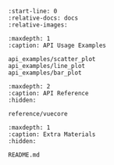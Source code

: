 <!-- https://myst-parser.readthedocs.io/en/latest/faq/index.html
#include-a-file-from-outside-the-docs-folder-like-readme-md -->

```{include} ../README.md
:start-line: 0
:relative-docs: docs
:relative-images:
```

```{toctree}
:maxdepth: 1
:caption: API Usage Examples

api_examples/scatter_plot
api_examples/line_plot
api_examples/bar_plot
```

```{toctree}
:maxdepth: 2
:caption: API Reference
:hidden:

reference/vuecore
```

```{toctree}
:maxdepth: 1
:caption: Extra Materials
:hidden:

README.md
```
